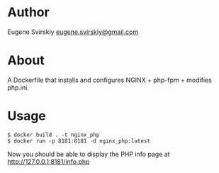 # Author

Eugene Svirskiy <eugene.svirskiy@gmail.com>

# About

A Dockerfile that installs and configures NGINX + php-fpm + modifies php.ini.

# Usage
```
$ docker build . -t nginx_php
$ docker run -p 8181:8181 -d nginx_php:latest
```

Now you should be able to display the PHP info page at http://127.0.0.1:8181/info.php

